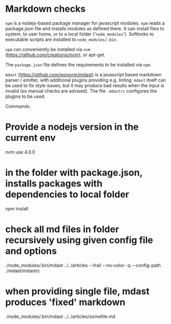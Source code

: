 # Markdown checks

`npm` is a nodejs-based package manager for javascript modules. `npm` reads a package.json file and installs modules as defined there.
It can install files to system, to user home, or to a local folder ('`node_modules`'). Softlonks to executable scripts are installed to `node_modules/.bin`.

`npm` can conveniently be installed via `nvm` (https://github.com/creationix/nvm), or apt-get.

The `package.json` file defines the requirements to be installed via `npm`.

`mdast` (https://github.com/wooorm/mdast) is a javascript based markdown parser / emitter, with additional plugins providing e.g. linting. `mdast` itself can be used to fix style issues, but it may produce bad results when the input is invalid (so manual checks are advised).
The file `.mdastrc` configures the plugins to be used.


Commands:

# Provide a nodejs version in the current env
nvm use 4.0.0

# in the folder with package.json, installs packages with dependencies to local folder
npm install

# check all md files in folder recursively using given config file and options
./node_modules/.bin/mdast ../../articles --frail --no-color -q --config-path ./mdast/mdastrc

# when providing single file, mdast produces 'fixed' markdown
./node_modules/.bin/mdast ../../articles/somefile.md
